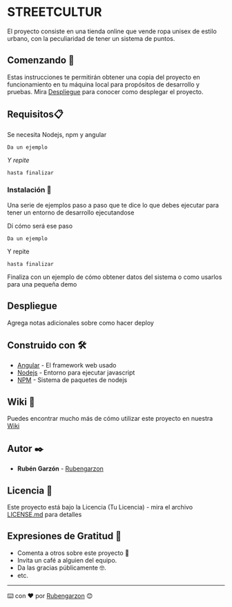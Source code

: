 # STREETCULTUR
El proyecto consiste en una tienda online que vende ropa unisex de estilo urbano, con la peculiaridad de tener un sistema de puntos.

## Comenzando 🚀
Estas instrucciones te permitirán obtener una copia del proyecto en funcionamiento en tu máquina local para propósitos de desarrollo y pruebas.
Mira [Despliegue](http://github.com) para conocer como desplegar el proyecto.


## Requisitos📋
Se necesita Nodejs, npm y angular

```
Da un ejemplo
```

_Y repite_

```
hasta finalizar
```

### Instalación 🔧

Una serie de ejemplos paso a paso que te dice lo que debes ejecutar para tener un entorno de desarrollo ejecutandose

Dí cómo será ese paso

```
Da un ejemplo
```

Y repite

```
hasta finalizar
```

Finaliza con un ejemplo de cómo obtener datos del sistema o como usarlos para una pequeña demo



## Despliegue 

Agrega notas adicionales sobre como hacer deploy

## Construido con 🛠️

* [Angular](https://angular.io/) - El framework web usado
* [Nodejs](https://nodejs.org/es/) - Entorno para ejecutar javascript
* [NPM](https://www.npmjs.com/) - Sistema de paquetes de nodejs


## Wiki 📖

Puedes encontrar mucho más de cómo utilizar este proyecto en nuestra [Wiki](https://github.com/iesgrancapitan-proyectos/202021daw_diciembre_StreetCultur-Tienda-de-barrio-rubengarzon/wiki)

## Autor ✒️

* **Rubén Garzón**  - [Rubengarzon](https://github.com/rubengarzon)


## Licencia 📄

Este proyecto está bajo la Licencia (Tu Licencia) - mira el archivo [LICENSE.md](LICENSE.md) para detalles

## Expresiones de Gratitud 🎁

* Comenta a otros sobre este proyecto 📢
* Invita un café a alguien del equipo. 
* Da las gracias públicamente 🤓.
* etc.



---
⌨️ con ❤️ por [Rubengarzon](https://github.com/rubengarzon) 😊

